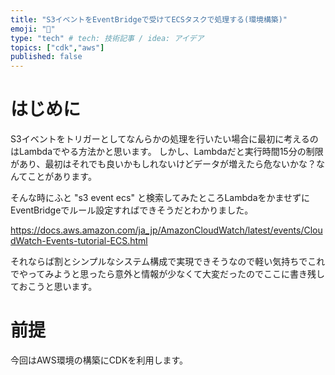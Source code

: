 ```yaml
---
title: "S3イベントをEventBridgeで受けてECSタスクで処理する(環境構築)"
emoji: "🐙"
type: "tech" # tech: 技術記事 / idea: アイデア
topics: ["cdk","aws"]
published: false
---
```


# はじめに

S3イベントをトリガーとしてなんらかの処理を行いたい場合に最初に考えるのはLambdaでやる方法かと思います。
しかし、Lambdaだと実行時間15分の制限があり、最初はそれでも良いかもしれないけどデータが増えたら危ないかな？なんてことがあります。

そんな時にふと "s3 event ecs" と検索してみたところLambdaをかませずにEventBridgeでルール設定すればできそうだとわかりました。

https://docs.aws.amazon.com/ja_jp/AmazonCloudWatch/latest/events/CloudWatch-Events-tutorial-ECS.html

それならば割とシンプルなシステム構成で実現できそうなので軽い気持ちでこれでやってみようと思ったら意外と情報が少なくて大変だったのでここに書き残しておこうと思います。

# 前提

今回はAWS環境の構築にCDKを利用します。
